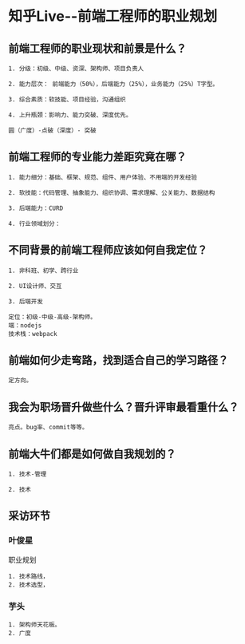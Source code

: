 # 知乎Live--前端工程师的职业规划

## 前端工程师的职业现状和前景是什么？

	1. 分级：初级、中级、资深、架构师、项目负责人

	2. 能力层次： 前端能力（50%），后端能力（25%），业务能力（25%）T字型。

	3. 综合素质：软技能、项目经验，沟通组织

	4. 上升瓶颈：影响力、能力突破、深度优先。

	圆（广度）-点破（深度）- 突破

## 前端工程师的专业能力差距究竟在哪？

	1. 能力细分：基础、框架、规范、组件、用户体验、不用端的开发经验

	2. 软技能：代码管理、抽象能力、组织协调、需求理解、公关能力、数据结构

	3. 后端能力：CURD

	4. 行业领域划分：

## 不同背景的前端工程师应该如何自我定位？

	1. 非科班、初学、跨行业

	2. UI设计师、交互

	3. 后端开发

	定位：初级-中级-高级-架构师。
	端：nodejs
	技术栈：webpack

## 前端如何少走弯路，找到适合自己的学习路径？

	定方向。

## 我会为职场晋升做些什么？晋升评审最看重什么？

	亮点。bug率、commit等等。

## 前端大牛们都是如何做自我规划的？

	1. 技术-管理

	2. 技术


## 采访环节

### 叶俊星

职业规划

	1. 技术路线，
	2. 技术选型，

### 芋头

	1. 架构师天花板。
	2. 广度